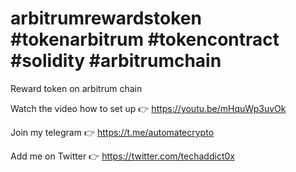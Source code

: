 # arbitrumrewardstoken #tokenarbitrum #tokencontract #solidity #arbitrumchain
Reward token on arbitrum chain

Watch the video how to set up 👉 https://youtu.be/mHquWp3uvOk

Join my telegram 👉 https://t.me/automatecrypto

Add me on Twitter 👉 https://twitter.com/techaddict0x
